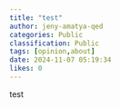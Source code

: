 ```yaml
---
title: "test"
author: jeny-amatya-qed
categories: Public
classification: Public
tags: [opinion,about]
date: 2024-11-07 05:19:34 
likes: 0
---
```


test
